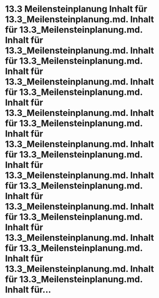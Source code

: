 # 13.3 Meilensteinplanung Inhalt für 13.3_Meilensteinplanung.md. Inhalt für 13.3_Meilensteinplanung.md. Inhalt für 13.3_Meilensteinplanung.md. Inhalt für 13.3_Meilensteinplanung.md. Inhalt für 13.3_Meilensteinplanung.md. Inhalt für 13.3_Meilensteinplanung.md. Inhalt für 13.3_Meilensteinplanung.md. Inhalt für 13.3_Meilensteinplanung.md. Inhalt für 13.3_Meilensteinplanung.md. Inhalt für 13.3_Meilensteinplanung.md. Inhalt für 13.3_Meilensteinplanung.md. Inhalt für 13.3_Meilensteinplanung.md. Inhalt für 13.3_Meilensteinplanung.md. Inhalt für 13.3_Meilensteinplanung.md. Inhalt für 13.3_Meilensteinplanung.md. Inhalt für 13.3_Meilensteinplanung.md. Inhalt für 13.3_Meilensteinplanung.md. Inhalt für 13.3_Meilensteinplanung.md. Inhalt für...